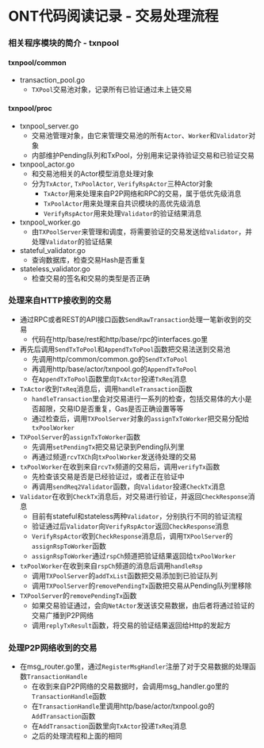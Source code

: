 # ONT代码阅读记录 - 交易处理流程
### 相关程序模块的简介 - txnpool
#### txnpool/common
* transaction_pool.go
  * `TXPool`交易池对象，记录所有已验证通过未上链交易
#### txnpool/proc
* txnpool_server.go
  * 交易池管理对象，由它来管理交易池的所有`Actor`、`Worker`和`Validator`对象
  * 内部维护Pending队列和TxPool，分别用来记录待验证交易和已验证交易
* txnpool_actor.go
  * 和交易池相关的Actor模型消息处理对象
  * 分为`TxActor`, `TxPoolActor`, `VerifyRspActor`三种Actor对象
    * `TxActor`用来处理来自P2P网络和RPC的交易，属于低优先级消息
    * `TxPoolActor`用来处理来自共识模块的高优先级消息
    * `VerifyRspActor`用来处理`Validator`的验证结果消息
* txnpool_worker.go
  * 由`TXPoolServer`来管理和调度，将需要验证的交易发送给`Validator`，并处理`Validator`的验证结果
* stateful_validator.go
  * 查询数据库，检查交易Hash是否重复
* stateless_validator.go
  * 检查交易的签名和交易的类型是否正确

### 处理来自HTTP接收到的交易
* 通过RPC或者REST的API接口函数`SendRawTransaction`处理一笔新收到的交易
  * 代码在http/base/rest和http/base/rpc的interfaces.go里
* 再先后调用`SendTxToPool`和`AppendTxToPool`函数把交易法送到交易池
  * 先调用http/common/common.go的`SendTxToPool`
  * 再调用http/base/actor/txnpool.go的`AppendTxToPool`
  * 在`AppendTxToPool`函数里向`TxActor`投递`TxReq`消息
* `TxActor`收到`TxReq`消息后，调用`handleTransaction`函数
  * `handleTransaction`里会对交易进行一系列的检查，包括交易体的大小是否超限，交易ID是否重复，Gas是否正确设置等等
  * 通过检查后，调用`TXPoolServer`对象的`assignTxToWorker`把交易分配给`txPoolWorker`
* `TXPoolServer`的`assignTxToWorker`函数
  * 先调用`setPendingTx`把交易记录到Pending队列里
  * 再通过频道`rcvTXCh`向`txPoolWorker`发送待处理的交易
* `txPoolWorker`在收到来自`rcvTx`频道的交易后，调用`verifyTx`函数
  * 先检查该交易是否是已经验证过，或者正在验证中
  * 再调用`sendReq2Validator`函数，向`Validator`投递`CheckTx`消息
* `Validator`在收到`CheckTx`消息后，对交易进行验证，并返回`CheckResponse`消息
  * 目前有stateful和stateless两种`Validator`，分别执行不同的验证流程
  * 验证通过后`Validator`向`VerifyRspActor`返回`CheckResponse`消息
  * `VerifyRspActor`收到`CheckResponse`消息后，调用`TXPoolServer`的`assignRspToWorker`函数
  * `assignRspToWorker`通过`rspCh`频道把验证结果返回给`txPoolWorker`
* `txPoolWorker`在收到来自`rspCh`频道的消息后调用`handleRsp`
  * 调用`TXPoolServer`的`addTxList`函数把交易添加到已验证队列
  * 调用`TXPoolServer`的`removePendingTx`函数把交易从Pending队列里移除
* `TXPoolServer`的`removePendingTx`函数
  * 如果交易验证通过，会向`NetActor`发送该交易数据，由后者将通过验证的交易广播到P2P网络
  * 调用`replyTxResult`函数，将交易的验证结果返回给Http的发起方

### 处理P2P网络收到的交易
* 在msg_router.go里，通过`RegisterMsgHandler`注册了对于交易数据的处理函数`TransactionHandle`
  * 在收到来自P2P网络的交易数据时，会调用msg_handler.go里的`TransactionHandle`函数
  * 在`TransactionHandle`里调用http/base/actor/txnpool.go的`AddTransaction`函数
  * 在`AddTransaction`函数里向`TxActor`投递`TxReq`消息
  * 之后的处理流程和上面的相同